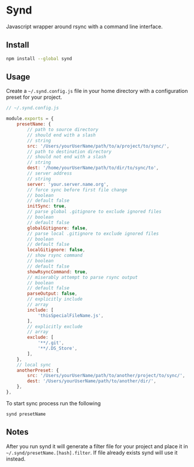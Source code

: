 # Synd

Javascript wrapper around rsync with a command line interface.

## Install

```sh
npm install --global synd
```

## Usage

Create a `~/.synd.config.js` file in your home directory with a configuration preset for your project.

```js
// ~/.synd.config.js

module.exports = {
    presetName: {
        // path to source directory
        // should end with a slash
        // string
        src: '/Users/yourUserName/path/to/a/project/to/sync/',
        // path to destination directory
        // should not end with a slash
        // string
        dest: '/home/yourUserName/path/to/dir/to/sync/to',
        // server address
        // string
        server: 'your.server.name.org',
        // force sync before first file change
        // boolean
        // default false
        initSync: true,
        // parse global .gitignore to exclude ignored files
        // boolean
        // default false
        globalGitignore: false,
        // parse local .gitignore to exclude ignored files
        // boolean
        // default false
        localGitignore: false,
        // show rsync command
        // boolean
        // default false
        showRsyncCommand: true,
        // miserably attempt to parse rsync output
        // boolean
        // default false
        parseOutput: false,
        // explicitly include
        // array
        include: [
            'thisSpecialFileName.js',
        ],
        // explicitly exclude
        // array
        exclude: [
            '**/.git',
            '**/.DS_Store',
        ],
    },
    // local sync
    anotherPreset: {
        src: '/Users/yourUserName/path/to/another/project/to/sync/',
        dest: '/Users/yourUserName/path/to/another/dir/',
    },
},
```

To start sync process run the following

```
synd presetName
```

## Notes

After you run synd it will generate a filter file for your project and place it in `~/.synd/presetName.[hash].filter`. If file already exists synd will use it instead.
